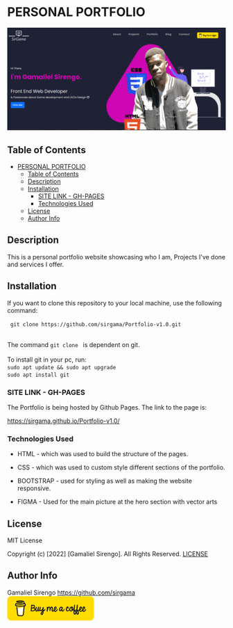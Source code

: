 # PERSONAL PORTFOLIO
<img  src="./images/coversert.png">

 


## Table of Contents

- [PERSONAL PORTFOLIO](#personal-portfolio)
  - [Table of Contents](#table-of-contents)
  - [Description](#description)
  - [Installation](#installation)
    - [SITE LINK - GH-PAGES](#site-link---gh-pages)
    - [Technologies Used](#technologies-used)
  - [License](#license)
  - [Author Info](#author-info)

## Description
<p>This is a personal portfolio website showcasing who I am, Projects I've done and services I offer.</p>

## Installation
<p>If you want to clone this repository to your local machine, use the following command: </p>
<p><code> git clone https://github.com/sirgama/Portfolio-v1.0.git</code></p>
<br>The command <code>git clone </code> is dependent on git. <br>
<br>To install git in your pc, run:<br>
<code>sudo apt update && sudo apt upgrade</code><br>
<code>sudo apt install git</code>




### SITE LINK - GH-PAGES
The Portfolio is being hosted by Github Pages. The link to the page is:

<a href="https://sirgama.github.io/Portfolio-v1.0/">https://sirgama.github.io/Portfolio-v1.0/</a>

### Technologies Used
* HTML - which was used to build the structure of the pages.

* CSS - which was used to custom style different sections of the portfolio.

* BOOTSTRAP - used for styling as well as making the website responsive.
  
* FIGMA - Used for the main picture at the hero section with vector arts


## License

MIT License

Copyright (c) [2022] [Gamaliel Sirengo]. All Rights Reserved.
<a href="./LICENSE"> LICENSE</a>


## Author Info

Gamaliel Sirengo 
https://github.com/sirgama
<br><a class="nav-link tite" href="https://www.buymeacoffee.com/sirgamaliel"> <img class="img-fluid" src="./images/bmc-button.png" height="auto" width="200px" alt="sirgamaliel" ></a>